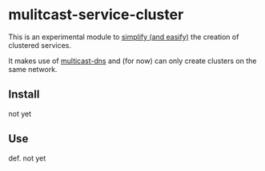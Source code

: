 # mulitcast-service-cluster

This is an experimental module to [simplify (and easify)]() the creation of clustered services.

It makes use of [multicast-dns]() and (for now) can only create clusters on the same network.

## Install

not yet

## Use

def. not yet
